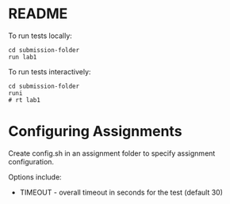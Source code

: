 # README

To run tests locally:

```
cd submission-folder
run lab1
```

To run tests interactively:

```
cd submission-folder
runi
# rt lab1
```

# Configuring Assignments

Create config.sh in an assignment folder to specify assignment configuration.

Options include:
* TIMEOUT - overall timeout in seconds for the test (default 30)

